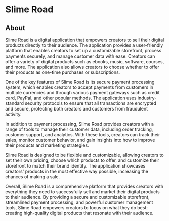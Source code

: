 # Slime Road
 
## About

Slime Road is a digital application that empowers creators to sell their digital products directly to their audience. The application provides a user-friendly platform that enables creators to set up a customizable storefront, process payments securely, and manage customer data with ease. Creators can offer a variety of digital products such as ebooks, music, software, courses, and more. The application also allows creators to choose whether to offer their products as one-time purchases or subscriptions.

One of the key features of Slime Road is its secure payment processing system, which enables creators to accept payments from customers in multiple currencies and through various payment gateways such as credit card, PayPal, and other popular methods. The application uses industry-standard security protocols to ensure that all transactions are encrypted and secure, protecting both creators and customers from fraudulent activity.

In addition to payment processing, Slime Road provides creators with a range of tools to manage their customer data, including order tracking, customer support, and analytics. With these tools, creators can track their sales, monitor customer behavior, and gain insights into how to improve their products and marketing strategies.

Slime Road is designed to be flexible and customizable, allowing creators to set their own pricing, choose which products to offer, and customize their storefront to match their brand identity. The application showcases creators' products in the most effective way possible, increasing the chances of making a sale.

Overall, Slime Road is a comprehensive platform that provides creators with everything they need to successfully sell and market their digital products to their audience. By providing a secure and customizable storefront, streamlined payment processing, and powerful customer management tools, Slime Road empowers creators to focus on what they do best: creating high-quality digital products that resonate with their audience.
